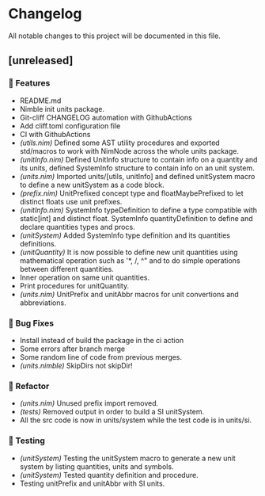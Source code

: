 # Changelog

All notable changes to this project will be documented in this file.

## [unreleased]

### 🚀 Features

- README.md
- Nimble init units package.
- Git-cliff CHANGELOG automation with GithubActions
- Add cliff.toml configuration file
- CI with GithubActions
- *(utils.nim)* Defined some AST utility procedures and exported std/macros to work with NimNode across the whole units package.
- *(unitInfo.nim)* Defined UnitInfo structure to contain info on a quantity and its units, defined SystemInfo structure to contain info on an unit system.
- *(units.nim)* Imported units/[utils, unitInfo] and defined unitSystem macro to define a new unitSystem as a code block.
- *(prefix.nim)* UnitPrefixed concept type and floatMaybePrefixed to let distinct floats use unit prefixes.
- *(unitInfo.nim)* SystemInfo typeDefinition to define a type compatible with static[int] and distinct float. SystemInfo quantityDefinition to define and declare quantities types and procs.
- *(unitSystem)* Added SystemInfo type definition and its quantities definitions.
- *(unitQuantity)* It is now possible to define new unit quantities using mathematical operation such as '*, /, ^" and to do simple operations between different quantities.
- Inner operation on same unit quantities.
- Print procedures for unitQuantity.
- *(units.nim)* UnitPrefix and unitAbbr macros for unit convertions and abbreviations.

### 🐛 Bug Fixes

- Install instead of build the package in the ci action
- Some errors after branch merge
- Some random line of code from previous merges.
- *(units.nimble)* SkipDirs not skipDir!

### 🚜 Refactor

- *(units.nim)* Unused prefix import removed.
- *(tests)* Removed output in order to build a SI unitSystem.
- All the src code is now in units/system while the test code is in units/si.

### 🧪 Testing

- *(unitSystem)* Testing the unitSystem macro to generate a new unit system by listing quantities, units and symbols.
- *(unitSystem)* Tested quantity definition and procedure.
- Testing unitPrefix and unitAbbr with SI units.

<!-- generated by git-cliff -->
